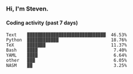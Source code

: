 ### Hi, I'm Steven.

#### Coding activity (past 7 days)
```
Text    ▓▓▓▓▓▓▓▓▓▓▓▓▓▓▓▓▓▓▓▓▓▓▓▓▓▓▓▓▓▓  46.53%
Python  ▓▓▓▓▓▓▓▓▓▓▓▓                    18.76%
TeX     ▓▓▓▓▓▓▓                         11.37%
Bash    ▓▓▓▓                             7.40%
YAML    ▓▓▓▓                             6.64%
other   ▓▓▓                              6.05%
NASM    ▓▓                               3.25%
```
